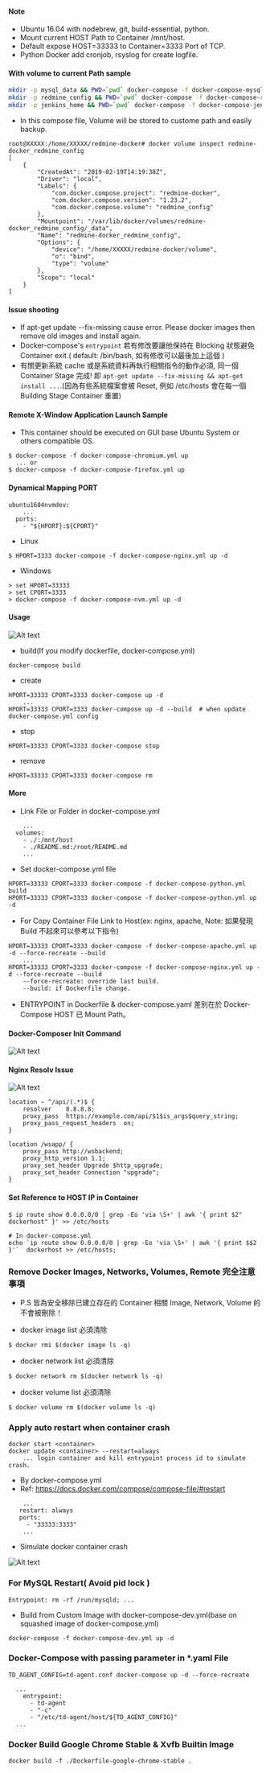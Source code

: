 #### Note

- Ubuntu 16.04 with nodebrew, git, build-essential, python.
- Mount current HOST Path to Container /mnt/host.
- Default expose HOST=33333 to Container=3333 Port of TCP.
- Python Docker add cronjob, rsyslog for create logfile.

#### With volume to current Path sample

```sh
mkdir -p mysql_data && PWD=`pwd` docker-compose -f docker-compose-mysql.yml up
mkdir -p redmine_config && PWD=`pwd` docker-compose -f docker-compose-redmine.yml up
mkdir -p jenkins_home && PWD=`pwd` docker-compose -f docker-compose-jenkins.yml up
```

- In this compose file, Volume will be stored to custome path and easily backup.

```
root@XXXXX:/home/XXXXX/redmine-docker# docker volume inspect redmine-docker_redmine_config
[
    {
        "CreatedAt": "2019-02-19T14:19:38Z",
        "Driver": "local",
        "Labels": {
            "com.docker.compose.project": "redmine-docker",
            "com.docker.compose.version": "1.23.2",
            "com.docker.compose.volume": "redmine_config"
        },
        "Mountpoint": "/var/lib/docker/volumes/redmine-docker_redmine_config/_data",
        "Name": "redmine-docker_redmine_config",
        "Options": {
            "device": "/home/XXXXX/redmine-docker/volume",
            "o": "bind",
            "type": "volume"
        },
        "Scope": "local"
    }
]
```

#### Issue shooting

- If apt-get update --fix-missing cause error. Please docker images then remove old images and install again.
- Docker-compose's `entrypoint`  若有修改要讓他保持在 Blocking 狀態避免 Container exit.( default: /bin/bash, 如有修改可以最後加上這個 )
- 有關更新系統 cache 或是系統資料再執行相關指令的動作必須, 同一個 Container Stage 完成! 即 `apt-get update --fix-missing && apt-get install ...`.(因為有些系統檔案會被 Reset, 例如 /etc/hosts 會在每一個 Building Stage Container 重置)

#### Remote X-Window Application Launch Sample

- This container should be executed on GUI base Ubuntu System or others compatible OS.

```
$ docker-compose -f docker-compose-chromium.yml up
  ... or
$ docker-compose -f docker-compose-firefox.yml up
```

#### Dynamical Mapping PORT

```
ubuntu1604nvmdev:
    ...
  ports:
    - "${HPORT}:${CPORT}"
```

- Linux

```
$ HPORT=3333 docker-compose -f docker-compose-nginx.yml up -d
```

- Windows


```
> set HPORT=33333
> set CPORT=3333
> docker-compose -f docker-compose-nvm.yml up -d
```

#### Usage

![Alt text](https://raw.githubusercontent.com/scott1028/develop-env-on-docker/master/launch-container-for-dev-usage.png "launch-container-for-dev-usage.png")

- build(If you modify dockerfile, docker-compose.yml)

```
docker-compose build
```

- create

```
HPORT=33333 CPORT=3333 docker-compose up -d
	...
HPORT=33333 CPORT=3333 docker-compose up -d --build  # when update docker-compose.yml config
```

- stop

```
HPORT=33333 CPORT=3333 docker-compose stop
```

- remove

```
HPORT=33333 CPORT=3333 docker-compose rm
```

#### More

- Link File or Folder in docker-compose.yml

```
	...
  volumes:
    - ./:/mnt/host
    - ./README.md:/root/README.md
    ...
```

- Set docker-compose.yml file

```
HPORT=33333 CPORT=3333 docker-compose -f docker-compose-python.yml build
HPORT=33333 CPORT=3333 docker-compose -f docker-compose-python.yml up -d
```

- For Copy Container File Link to Host(ex: nginx, apache, Note: 如果發現 Build 不起來可以參考以下指令)

```
HPORT=33333 CPORT=3333 docker-compose -f docker-compose-apache.yml up -d --force-recreate --build
    ...
HPORT=33333 CPORT=3333 docker-compose -f docker-compose-nginx.yml up -d --force-recreate --build
    --force-recreate: override last build.
    --build: if Dockerfile change.
```

- ENTRYPOINT in Dockerfile & docker-compose.yaml 差別在於 Docker-Compose HOST 已 Mount Path。

#### Docker-Composer Init Command

![Alt text](https://raw.githubusercontent.com/scott1028/develop-env-on-docker/master/docker-compose-init-command.png "docker-compose-init-command")

#### Nginx Resolv Issue

![Alt text](https://raw.githubusercontent.com/scott1028/develop-env-on-docker/master/nginx-resolve-issue.png "nginx-resolve-issue.png")

```
location ~ ^/api/(.*)$ {
    resolver    8.8.8.8;
    proxy_pass  https://example.com/api/$1$is_args$query_string;
    proxy_pass_request_headers  on;
}
```

```
location /wsapp/ {
    proxy_pass http://wsbackend;
    proxy_http_version 1.1;
    proxy_set_header Upgrade $http_upgrade;
    proxy_set_header Connection "upgrade";
}
```

#### Set Reference to HOST IP in Container

```
$ ip route show 0.0.0.0/0 | grep -Eo 'via \S+' | awk '{ print $2"  dockerhost" }' >> /etc/hosts
```

```
# In docker-compose.yml
echo `ip route show 0.0.0.0/0 | grep -Eo 'via \S+' | awk '{ print $$2 }'`  dockerhost >> /etc/hosts;
```

### Remove Docker Images, Networks, Volumes, Remote 完全注意事項

* P.S 皆為安全移除已建立存在的 Container 相關 Image, Network, Volume 的不會被刪除！

- docker image list 必須清除

```
$ docker rmi $(docker image ls -q)
```

- docker network list 必須清除

```
$ docker network rm $(docker network ls -q)
```

- docker volume list 必須清除

```
$ docker volume rm $(docker volume ls -q)
```

### Apply auto restart when container crash

```
docker start <container>
docker update <container> --restart=always
    ... login container and kill entrypoint process id to simulate crash.
```

- By docker-compose.yml
- Ref: https://docs.docker.com/compose/compose-file/#restart

```
	...
   restart: always
   ports:
     - "33333:3333"
	...
```

- Simulate docker container crash

![Alt text](https://raw.githubusercontent.com/scott1028/develop-env-on-docker/master/simulate-docker-container-crash.png "simulate-docker-container-crash.png")

### For MySQL Restart( Avoid pid lock )

```
Entrypoint: rm -rf /run/mysqld; ...
```

- Build from Custom Image with docker-compose-dev.yml(base on squashed image of docker-compose.yml)

```
docker-compose -f docker-compose-dev.yml up -d
```

### Docker-Compose with passing parameter in *.yaml File

```
TD_AGENT_CONFIG=td-agent.conf docker-compose up -d --force-recreate
```

```
  ...
    entrypoint:
      - td-agent
      - "-c"
      - "/etc/td-agent/host/${TD_AGENT_CONFIG}"
  ...
```

### Docker Build Google Chrome Stable & Xvfb Builtin Image

```
docker build -f ./Dockerfile-google-chrome-stable .
```
